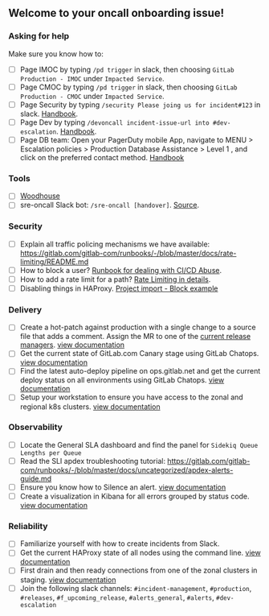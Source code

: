 <!--
  This issue supplements SRE onboarding for tasks that are specific to starting an oncall shift. It is recommended that you create this issue and ensure you are familiar with these items on a regular basis.
  This checklist is separate from the SRE onboarding issue because the systems we provision and tooling we support evolves over time. Where SRE onboarding covers everything you should *know*, this issue should over everything you should be able to *do* before going oncall.

  If you are already familiar with the item listed, you should feel free to check it without going through the exercise.
-->

## Welcome to your oncall onboarding issue!

### Asking for help

Make sure you know how to:
- [ ] Page IMOC by typing `/pd trigger` in slack, then choosing `GitLab Production - IMOC` under `Impacted Service`.
- [ ] Page CMOC by typing `/pd trigger` in slack, then choosing `GitLab Production - CMOC` under `Impacted Service`.
- [ ] Page Security by typing `/security Please joing us for incident#123` in slack. [Handbook](https://about.gitlab.com/handbook/engineering/security/#engaging-the-security-on-call).
- [ ] Page Dev by typing `/devoncall incident-issue-url into #dev-escalation`. [Handbook](https://about.gitlab.com/handbook/engineering/development/processes/Infra-Dev-Escalation/process.html#weekdays).
- [ ] Page DB team: Open your PagerDuty mobile App, navigate to MENU > Escalation policies > Production Database Assistance > Level 1 , and click on the preferred contact method. [Handbook](https://about.gitlab.com/handbook/engineering/infrastructure/database/#ongres-third-party-support)

### Tools

- [ ] [Woodhouse](https://gitlab.com/gitlab-com/gl-infra/woodhouse/)
- [ ] sre-oncall Slack bot: `/sre-oncall [handover]`. [Source](https://about.gitlab.com/handbook/engineering/infrastructure/team/reliability/on-call-handover/).

### Security

- [ ] Explain all traffic policing mechanisms we have available: https://gitlab.com/gitlab-com/runbooks/-/blob/master/docs/rate-limiting/README.md
- [ ] How to block a user? [Runbook for dealing with CI/CD Abuse](https://gitlab.com/gitlab-com/runbooks/-/blob/master/docs/ci-runners/ci-apdex-violating-slo.md#abuse).
- [ ] How to add a rate limit for a path? [Rate Limiting in details](https://gitlab.com/gitlab-com/runbooks/-/blob/master/docs/rate-limiting/README.md).
- [ ] Disabling things in HAProxy. [Project import - Block example](https://gitlab.com/gitlab-com/runbooks/-/blob/master/docs/frontend/block-things-in-haproxy.md#block-project-imports-using-blacklist)

### Delivery

- [ ] Create a hot-patch against production with a single change to a source file that adds a comment. Assign the MR to one of the [current release managers](https://about.gitlab.com/community/release-managers/). [view documentation](https://gitlab.com/gitlab-org/release/docs/-/blob/master/general/deploy/post-deployment-patches.md)
- [ ] Get the current state of GitLab.com Canary stage using GitLab Chatops.  [view documentation](https://gitlab.com/gitlab-org/release/docs/-/blob/master/general/deploy/canary.md)
- [ ] Find the latest auto-deploy pipeline on ops.gitlab.net and get the current deploy status on all environments using GitLab Chatops. [view documentation](https://gitlab.com/gitlab-org/release/docs/-/blob/master/general/deploy/auto-deploy.md)
- [ ] Setup your workstation to ensure you have access to the zonal and regional k8s clusters. [view documentation](https://gitlab.com/gitlab-com/runbooks/-/blob/master/docs/uncategorized/k8s-oncall-setup.md)

### Observability

- [ ] Locate the General SLA dashboard and find the panel for `Sidekiq Queue Lengths per Queue`
- [ ] Read the SLI apdex troubleshooting tutorial: https://gitlab.com/gitlab-com/runbooks/-/blob/master/docs/uncategorized/apdex-alerts-guide.md
- [ ] Ensure you know how to Silence an alert. [view documentation](https://gitlab.com/gitlab-com/runbooks/-/blob/master/docs/monitoring/alerts_manual.md)
- [ ] Create a visualization in Kibana for all errors grouped by status code.  [view documentation](https://gitlab.com/gitlab-com/runbooks/-/blob/master/docs/elastic/kibana.md)

### Reliability

- [ ] Familiarize yourself with how to create incidents from Slack.
- [ ] Get the current HAProxy state of all nodes using the command line. [view documentation](https://gitlab.com/gitlab-com/runbooks/-/blob/master/docs/frontend/haproxy.md)
- [ ] First drain and then ready connections from one of the zonal clusters in staging. [view documentation](https://gitlab.com/gitlab-com/runbooks/-/blob/master/docs/frontend/haproxy.md#set-server-state)
- [ ] Join the following slack channels: `#incident-management`, `#production`, `#releases`, `#f_upcoming_release`, `#alerts_general`, `#alerts`, `#dev-escalation`
